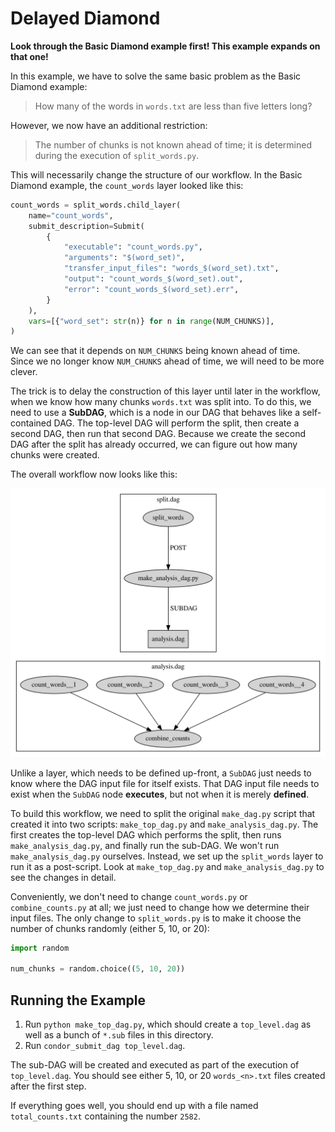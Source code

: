 # Delayed Diamond

**Look through the Basic Diamond example first! This example expands on that one!**

In this example, we have to solve the same basic problem as the Basic Diamond
example:

> How many of the words in `words.txt` are less than five letters long?

However, we now have an additional restriction:

> The number of chunks is not known ahead of time; it is determined during the
> execution of `split_words.py`.

This will necessarily change the structure of our workflow. In the Basic Diamond
example, the `count_words` layer looked like this:

```python
count_words = split_words.child_layer(
    name="count_words",
    submit_description=Submit(
        {
            "executable": "count_words.py",
            "arguments": "$(word_set)",
            "transfer_input_files": "words_$(word_set).txt",
            "output": "count_words_$(word_set).out",
            "error": "count_words_$(word_set).err",
        }
    ),
    vars=[{"word_set": str(n)} for n in range(NUM_CHUNKS)],
)
```
We can see that it depends on `NUM_CHUNKS` being known ahead of time.
Since we no longer know `NUM_CHUNKS` ahead of time, we will need to be more
clever.

The trick is to delay the construction of this layer until later in the workflow,
when we know how many chunks `words.txt` was split into.
To do this, we need to use a **SubDAG**, which is a node in our DAG
that behaves like a self-contained DAG.
The top-level DAG will perform the split, then create a second DAG, then run
that second DAG.
Because we create the second DAG after the split has already occurred, we can
figure out how many chunks were created.

The overall workflow now looks like this:

![Delayed Diamond DAG](delayed_diamond.svg)

Unlike a layer, which needs to be defined up-front, a `SubDAG` just needs to know
where the DAG input file for itself exists.
That DAG input file needs to exist when the `SubDAG` node **executes**, but not
when it is merely **defined**.

To build this workflow, we need to split the original `make_dag.py` script
that created it into two scripts: `make_top_dag.py` and `make_analysis_dag.py`.
The first creates the top-level DAG which performs the split, then runs
`make_analysis_dag.py`, and finally run the sub-DAG.
We won't run `make_analysis_dag.py` ourselves.
Instead, we set up the `split_words` layer to run it as a post-script.
Look at `make_top_dag.py` and `make_analysis_dag.py` to see the changes in detail.

Conveniently, we don't need to change `count_words.py` or `combine_counts.py`
at all; we just need to change how we determine their input files.
The only change to `split_words.py` is to make it choose the number of chunks
randomly (either 5, 10, or 20):
```python
import random

num_chunks = random.choice((5, 10, 20))
```

## Running the Example

1. Run `python make_top_dag.py`, which should create a `top_level.dag` as
   well as a bunch of `*.sub` files in this directory.
1. Run `condor_submit_dag top_level.dag`.

The sub-DAG will be created and executed as part of the execution of `top_level.dag`.
You should see either 5, 10, or 20 `words_<n>.txt` files created after the first step.

If everything goes well, you should end up with a file named `total_counts.txt`
containing the number `2582`.
